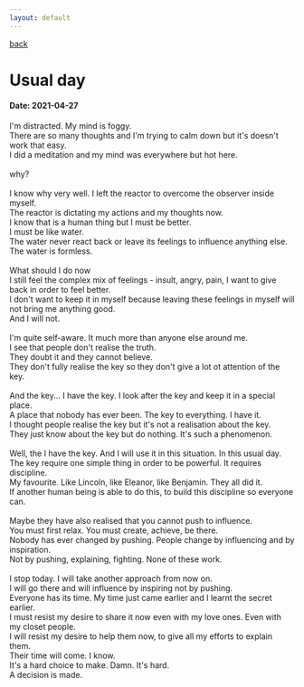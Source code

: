 ```yaml
---
layout: default
---
```

[back](./full-list.md)

<h1>
Usual day
</h1>
<h4>
Date: 2021-04-27
</h4>
<p>
I'm distracted. My mind is foggy. <br>
There are so many thoughts and I'm trying to calm down but it's doesn't work that easy.<br>
I did a meditation and my mind was everywhere but hot here.<br>
<br>
why?<br>
<br>
I know why very well. I left the reactor to overcome the observer inside myself.<br>
The reactor is dictating my actions and my thoughts now.<br>
I know that is a human thing but I must be better.<br>
I must be like water.<br>
The water never react back or leave its feelings to influence anything else.<br>
The water is formless.<br>
<br>
What should I do now<br>
I still feel the complex mix of feelings - insult, angry, pain, I want to give back in order to feel better.<br>
I don't want to keep it in myself because leaving these feelings in myself will not bring me anything good. <br>
And I will not.<br>
<br>
I'm quite self-aware. It much more than anyone else around me.<br>
I see that people don't realise the truth.<br>
They doubt it and they cannot believe.<br>
They don't fully realise the key so they don't give a lot ot attention of the key.<br>
<br>
And the key... I have the key. I look after the key and keep it in a special place.<br>
A place that nobody has ever been. The key to everything. I have it.<br>
I thought people realise the key but it's not a realisation about the key.<br>
They just know about the key but do nothing. It's such a phenomenon.<br>
<br>
Well, the I have the key. And I will use it in this situation. In this usual day.<br>
The key require one simple thing in order to be powerful. It requires discipline.<br>
My favourite. Like Lincoln, like Eleanor, like Benjamin. They all did it.<br>
If another human being is able to do this, to build this discipline so everyone can.<br>
<br>
Maybe they have also realised that you cannot push to influence.<br>
You must first relax. You must create, achieve, be there.<br>
Nobody has ever changed by pushing. People change by influencing and by inspiration.<br>
Not by pushing, explaining, fighting. None of these work.<br>
<br>
I stop today. I will take another approach from now on.<br>
I will go there and will influence by inspiring not by pushing.<br>
Everyone has its time. My time just came earlier and I learnt the secret earlier.<br>
I must resist my desire to share it now even with my love ones. Even with my closet people.<br>
I will resist my desire to help them now, to give all my efforts to explain them.<br>
Their time will come. I know.<br>
It's a hard choice to make. Damn. It's hard.<br>
A decision is made.<br>




</p>